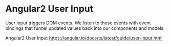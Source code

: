 Angular2 User Input
========================

User input triggers DOM events. We listen to those events with event bindings that funnel updated values back into our components and models.

Angular2 User Input  https://angular.io/docs/ts/latest/guide/user-input.html
